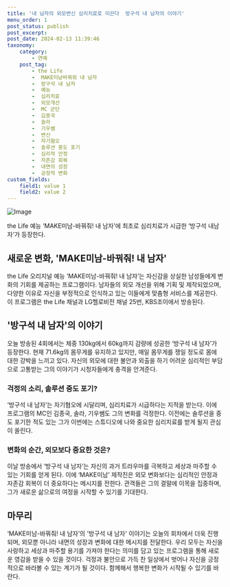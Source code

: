 ```yaml
---
title: '내 남자의 외모변신 심리치료로 이끈다  방구석 내 남자의 이야기'
menu_order: 1
post_status: publish
post_excerpt: 
post_date: 2024-02-13 11:39:46
taxonomy:
    category:
        - 연예
    post_tag:
        - the Life
        -  MAKE미남바꿔줘 내 남자
        -  방구석 내 남자
        -  예능
        -  심리치료
        -  외모개선
        -  MC 군단
        -  김종국
        -  솔라
        -  기우쌤
        -  변신
        -  자기혐오
        -  솔루션 중도 포기
        -  심리적 안정
        -  자존감 회복
        -  내면의 성장
        -  긍정적 변화
custom_fields:
    field1: value 1
    field2: value 2
---
```


![Image](https://ssl.pstatic.net/mimgnews/image/109/2024/02/13/0005016921_001_20240213081302493.jpg?type=w540)

the Life 예능 ‘MAKE미남-바꿔줘! 내 남자’에 최초로 심리치료가 시급한 ‘방구석 내남자’가 등장한다.
## 새로운 변화, 'MAKE미남-바꿔줘! 내 남자'
the Life 오리지널 예능 ‘MAKE미남-바꿔줘! 내 남자’는 자신감을 상실한 남성들에게 변화의 기회를 제공하는 프로그램이다. 남자들의 외모 개선을 위해 기획 및 제작되었으며, 다양한 이유로 자신을 부정적으로 인식하고 있는 이들에게 맞춤형 서비스를 제공한다. 이 프로그램은 the Life 채널과 LG헬로비전 채널 25번, KBS조이에서 방송된다.
## '방구석 내 남자'의 이야기
오늘 방송된 4회에서는 체중 130kg에서 60kg까지 감량에 성공한 ‘방구석 내 남자’가 등장한다. 현재 71.6kg의 몸무게를 유지하고 있지만, 매일 몸무게를 쟁일 정도로 몸에 대한 강박을 느끼고 있다. 자신의 외모에 대한 불안과 외출을 하기 어려운 심리적인 부담으로 고통받는 그의 이야기가 시청자들에게 충격을 안겨준다.
### 걱정의 소리, 솔루션 중도 포기?
‘방구석 내 남자’는 자기혐오에 시달리며, 심리치료가 시급하다는 지적을 받는다. 이에 프로그램의 MC인 김종국, 솔라, 기우쌤도 그의 변화를 걱정한다. 이전에는 솔루션을 중도 포기한 적도 있는 그가 이번에는 스튜디오에 나와 중요한 심리치료를 받게 될지 관심이 쏠린다.
### 변화의 순간, 외모보다 중요한 것은?
이날 방송에서 ‘방구석 내 남자’는 자신의 과거 트라우마를 극복하고 세상과 마주할 수 있는 기회를 얻게 된다. 이에 ‘MAKE미남’ 제작진은 외모 변화보다는 심리적인 안정과 자존감 회복이 더 중요하다는 메시지를 전한다. 관객들은 그의 결말에 이목을 집중하며, 그가 새로운 삶으로의 여정을 시작할 수 있기를 기대한다.
## 마무리
‘MAKE미남-바꿔줘! 내 남자’의 '방구석 내 남자' 이야기는 오늘의 회차에서 더욱 진행되며, 외모뿐 아니라 내면의 성장과 변화에 대한 메시지를 전달한다. 우리 모두는 자신을 사랑하고 세상과 마주할 용기를 가져야 한다는 의미를 담고 있는 프로그램을 통해 새로운 영감을 받을 수 있을 것이다. 걱정과 불안으로 가득 찬 일상에서 벗어나 자신을 긍정적으로 바라볼 수 있는 계기가 될 것이다. 함께해서 행복한 변화가 시작될 수 있기를 바란다.
